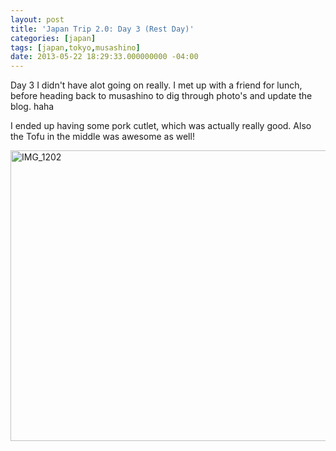 ```yaml
---
layout: post
title: 'Japan Trip 2.0: Day 3 (Rest Day)'
categories: [japan]
tags: [japan,tokyo,musashino]
date: 2013-05-22 18:29:33.000000000 -04:00
---
```

Day 3 I didn't have alot going on really. I met up with a friend for lunch, before heading back to musashino to dig through photo's and update the blog. haha

I ended up having some pork cutlet, which was actually really good. Also the Tofu in the middle was awesome as well!

<a href="http://domofactor.com/wp-content/uploads/2013/05/IMG_1202.jpg"><img class="alignnone size-large wp-image-9453" alt="IMG_1202" src="http://domofactor.com/wp-content/uploads/2013/05/IMG_1202-e1369286563654.jpg" width="620" height="465" /></a>

&nbsp;
